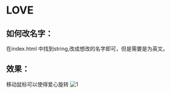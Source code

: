 # LOVE

## 如何改名字：
在index.html 中找到string,改成想改的名字即可，但是需要是为英文。


## 效果：
移动鼠标可以使得爱心旋转
![1](https://user-images.githubusercontent.com/64118037/118224586-0bcd8d00-b4b6-11eb-80eb-0fd6044640ec.png)
